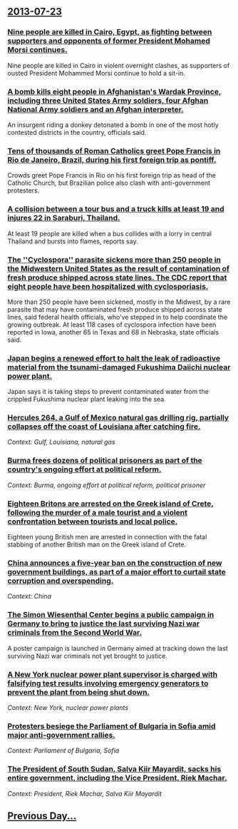 ## [2013-07-23](/news/2013/07/23/index.md)

### [Nine people are killed in Cairo, Egypt, as fighting between supporters and opponents of former President Mohamed Morsi continues. ](/news/2013/07/23/nine-people-are-killed-in-cairo-egypt-as-fighting-between-supporters-and-opponents-of-former-president-mohamed-morsi-continues.md)
Nine people are killed in Cairo in violent overnight clashes, as supporters of ousted President Mohammed Morsi continue to hold a sit-in.

### [A bomb kills eight people in Afghanistan's Wardak Province, including three United States Army soldiers, four Afghan National Army soldiers and an Afghan interpreter. ](/news/2013/07/23/a-bomb-kills-eight-people-in-afghanistan-s-wardak-province-including-three-united-states-army-soldiers-four-afghan-national-army-soldiers.md)
An insurgent riding a donkey detonated a bomb in one of the most hotly contested districts in the country, officials said.

### [Tens of thousands of Roman Catholics greet Pope Francis in Rio de Janeiro, Brazil, during his first foreign trip as pontiff. ](/news/2013/07/23/tens-of-thousands-of-roman-catholics-greet-pope-francis-in-rio-de-janeiro-brazil-during-his-first-foreign-trip-as-pontiff.md)
Crowds greet Pope Francis in Rio on his first foreign trip as head of the Catholic Church, but Brazilian police also clash with anti-government protesters.

### [A collision between a tour bus and a truck kills at least 19 and injures 22 in Saraburi, Thailand. ](/news/2013/07/23/a-collision-between-a-tour-bus-and-a-truck-kills-at-least-19-and-injures-22-in-saraburi-thailand.md)
At least 19 people are killed when a bus collides with a lorry in central Thailand and bursts into flames, reports say.

### [The ''Cyclospora'' parasite sickens more than 250 people in the Midwestern United States as the result of contamination of fresh produce shipped across state lines. The CDC report that eight people have been hospitalized with cyclosporiasis. ](/news/2013/07/23/the-cyclospora-parasite-sickens-more-than-250-people-in-the-midwestern-united-states-as-the-result-of-contamination-of-fresh-produce-shi.md)
More than 250 people have been sickened, mostly in the Midwest, by a rare parasite that may have contaminated fresh produce shipped across state lines, said federal health officials, who’ve stepped in to help coordinate the growing outbreak. At least 118 cases of cyclospora infection have been reported in Iowa, another 65 in Texas and 68 in Nebraska, state officials said.

### [Japan begins a renewed effort to halt the leak of radioactive material from the tsunami-damaged Fukushima Daiichi nuclear power plant. ](/news/2013/07/23/japan-begins-a-renewed-effort-to-halt-the-leak-of-radioactive-material-from-the-tsunami-damaged-fukushima-daiichi-nuclear-power-plant.md)
Japan says it is taking steps to prevent contaminated water from the crippled Fukushima nuclear plant leaking into the sea.

### [Hercules 264, a Gulf of Mexico natural gas drilling rig, partially collapses off the coast of Louisiana after catching fire.  ](/news/2013/07/23/hercules-264-a-gulf-of-mexico-natural-gas-drilling-rig-partially-collapses-off-the-coast-of-louisiana-after-catching-fire.md)
_Context: Gulf, Louisiana, natural gas_

### [Burma frees dozens of political prisoners as part of the country's ongoing effort at political reform. ](/news/2013/07/23/burma-frees-dozens-of-political-prisoners-as-part-of-the-country-s-ongoing-effort-at-political-reform.md)
_Context: Burma, ongoing effort at political reform, political prisoner_

### [Eighteen Britons are arrested on the Greek island of Crete, following the murder of a male tourist and a violent confrontation between tourists and local police. ](/news/2013/07/23/eighteen-britons-are-arrested-on-the-greek-island-of-crete-following-the-murder-of-a-male-tourist-and-a-violent-confrontation-between-touri.md)
Eighteen young British men are arrested in connection with the fatal stabbing of another British man on the Greek island of Crete.

### [China announces a five-year ban on the construction of new government buildings, as part of a major effort to curtail state corruption and overspending. ](/news/2013/07/23/china-announces-a-five-year-ban-on-the-construction-of-new-government-buildings-as-part-of-a-major-effort-to-curtail-state-corruption-and-o.md)
_Context: China_

### [The Simon Wiesenthal Center begins a public campaign in Germany to bring to justice the last surviving Nazi war criminals from the Second World War. ](/news/2013/07/23/the-simon-wiesenthal-center-begins-a-public-campaign-in-germany-to-bring-to-justice-the-last-surviving-nazi-war-criminals-from-the-second-wo.md)
A poster campaign is launched in Germany aimed at tracking down the last surviving Nazi war criminals not yet brought to justice.

### [A New York nuclear power plant supervisor is charged with falsifying test results involving emergency generators to prevent the plant from being shut down. ](/news/2013/07/23/a-new-york-nuclear-power-plant-supervisor-is-charged-with-falsifying-test-results-involving-emergency-generators-to-prevent-the-plant-from-b.md)
_Context: New York, nuclear power plants_

### [Protesters besiege the Parliament of Bulgaria in Sofia amid major anti-government rallies. ](/news/2013/07/23/protesters-besiege-the-parliament-of-bulgaria-in-sofia-amid-major-anti-government-rallies.md)
_Context: Parliament of Bulgaria, Sofia_

### [The President of South Sudan, Salva Kiir Mayardit, sacks his entire government, including the Vice President, Riek Machar. ](/news/2013/07/23/the-president-of-south-sudan-salva-kiir-mayardit-sacks-his-entire-government-including-the-vice-president-riek-machar.md)
_Context: President, Riek Machar, Salva Kiir Mayardit_

## [Previous Day...](/news/2013/07/22/index.md)

